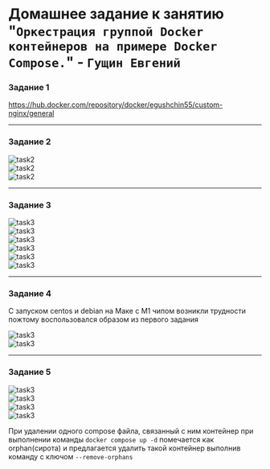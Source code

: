 # Домашнее задание к занятию "`Оркестрация группой Docker контейнеров на примере Docker Compose.`" - `Гущин Евгений`

### Задание 1

https://hub.docker.com/repository/docker/egushchin55/custom-nginx/general

---

### Задание 2

![task2](../../img/14-Virt/HW4/2_1.png)  
![task2](../../img/14-Virt/HW4/2_2.png)  
![task2](../../img/14-Virt/HW4/2_3.png)  

---

### Задание 3

![task3](../../img/14-Virt/HW4/3_1.png)  
![task3](../../img/14-Virt/HW4/3_2.png)  
![task3](../../img/14-Virt/HW4/3_3.png)  
![task3](../../img/14-Virt/HW4/3_4.png)  
![task3](../../img/14-Virt/HW4/3_5.png)  
![task3](../../img/14-Virt/HW4/3_6.png)  

---

### Задание 4

С запуском centos и debian на Маке с М1 чипом возникли трудности пожтому воспользовался образом из первого задания

![task3](../../img/14-Virt/HW4/4_1.png)  
![task3](../../img/14-Virt/HW4/4_2.png)  

---

### Задание 5

![task3](../../img/14-Virt/HW4/5_1.png)  
![task3](../../img/14-Virt/HW4/5_2.png)  
![task3](../../img/14-Virt/HW4/5_3.png)  
![task3](../../img/14-Virt/HW4/5_4.png)  

При удалении одного compose файла, связанный с ним контейнер при выполнении команды `docker compose up -d` помечается как orphan(сирота) и предлагается удалить такой контейнер выполнив команду с ключом `--remove-orphans`